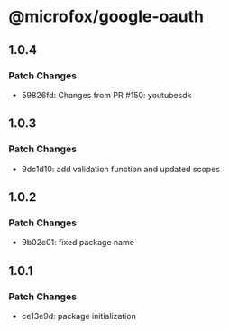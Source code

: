 # @microfox/google-oauth

## 1.0.4

### Patch Changes

- 59826fd: Changes from PR #150: youtubesdk

## 1.0.3

### Patch Changes

- 9dc1d10: add validation function and updated scopes

## 1.0.2

### Patch Changes

- 9b02c01: fixed package name

## 1.0.1

### Patch Changes

- ce13e9d: package initialization
